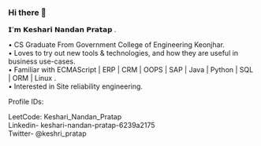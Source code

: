 ### Hi there 👋
𝗜'𝗺 𝗞𝗲𝘀𝗵𝗮𝗿𝗶 𝗡𝗮𝗻𝗱𝗮𝗻 𝗣𝗿𝗮𝘁𝗮𝗽 . 

• CS Graduate From Government College of Engineering Keonjhar.<br>
• Loves to try out new tools & technologies, and how they are useful in business use-cases. <br>
• Familiar with ECMAScript | ERP | CRM | OOPS | SAP | Java | Python | SQL | ORM | Linux . <br>
• Interested in Site reliability engineering. <br>

Profile IDs:

LeetCode: Keshari_Nandan_Pratap <br>
Linkedin- keshari-nandan-pratap-6239a2175 <br>
Twitter-  @keshri_pratap <br>

<!--
**KESHARINANDANPRATAP/KESHARINANDANPRATAP** is a ✨ _special_ ✨ repository because its `README.md` (this file) appears on your GitHub profile.
Here are some ideas to get you started:

- 🔭 I’m currently working on ...
- 🌱 I’m currently learning ...
- 👯 I’m looking to collaborate on ...
- 🤔 I’m looking for help with ...
- 💬 Ask me about ...
- 📫 How to reach me: ...
- 😄 Pronouns: ...
- ⚡ Fun fact: ...
-->
